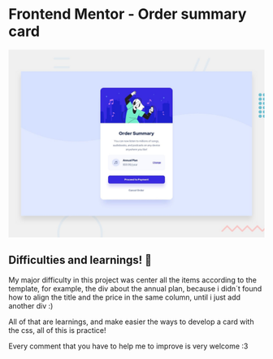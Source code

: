 # Frontend Mentor - Order summary card

![Design preview for the Order summary card coding challenge](./design/desktop-preview.jpg)

## Difficulties and learnings! 👋

My major difficulty in this project was center all the items according to the template, for example, the div about the annual plan, because i didn´t found how to align the title and the price in the same column, until i just add another div :)

All of that are learnings, and make easier the ways to develop a card with the css, all of this is practice!

Every comment that you have to help me to improve is very welcome :3
